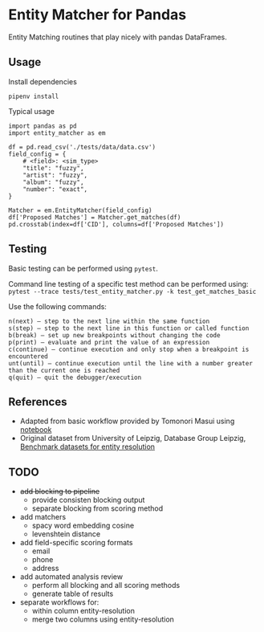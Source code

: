 # Entity Matcher for Pandas

Entity Matching routines that play nicely with pandas DataFrames.


## Usage

Install dependencies

```
pipenv install
```

Typical usage

```
import pandas as pd
import entity_matcher as em

df = pd.read_csv('./tests/data/data.csv')
field_config = {
    # <field>: <sim_type>
    "title": "fuzzy",
    "artist": "fuzzy",
    "album": "fuzzy",
    "number": "exact",
}

Matcher = em.EntityMatcher(field_config)
df['Proposed Matches'] = Matcher.get_matches(df)
pd.crosstab(index=df['CID'], columns=df['Proposed Matches'])
```


## Testing

Basic testing can be performed using `pytest`.

Command line testing of a specific test method can be performed using: `pytest --trace tests/test_entity_matcher.py -k test_get_matches_basic`

Use the following commands:

    n(next) – step to the next line within the same function
    s(step) – step to the next line in this function or called function
    b(break) – set up new breakpoints without changing the code
    p(print) – evaluate and print the value of an expression
    c(continue) – continue execution and only stop when a breakpoint is encountered
    unt(until) – continue execution until the line with a number greater than the current one is reached
    q(quit) – quit the debugger/execution


## References

* Adapted from basic workflow provided by Tomonori Masui using [notebook](https://github.com/tomonori-masui/entity-resolution/blob/main/entity_resolution_implementations.ipynb)
* Original dataset from University of Leipzig, Database Group Leipzig, [Benchmark datasets for entity resolution](https://dbs.uni-leipzig.de/research/projects/object_matching/benchmark_datasets_for_entity_resolution)


## TODO

* ~~add blocking to pipeline~~
  - provide consisten blocking output
  - separate blocking from scoring method
* add matchers
  - spacy word embedding cosine
  - levenshtein distance
* add field-specific scoring formats
  - email
  - phone
  - address
* add automated analysis review
  - perform all blocking and all scoring methods
  - generate table of results
* separate workflows for: 
  - within column entity-resolution
  - merge two columns using entity-resolution